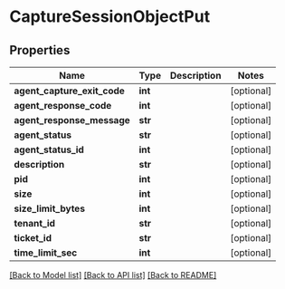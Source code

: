 # CaptureSessionObjectPut

## Properties
Name | Type | Description | Notes
------------ | ------------- | ------------- | -------------
**agent_capture_exit_code** | **int** |  | [optional] 
**agent_response_code** | **int** |  | [optional] 
**agent_response_message** | **str** |  | [optional] 
**agent_status** | **str** |  | [optional] 
**agent_status_id** | **int** |  | [optional] 
**description** | **str** |  | [optional] 
**pid** | **int** |  | [optional] 
**size** | **int** |  | [optional] 
**size_limit_bytes** | **int** |  | [optional] 
**tenant_id** | **str** |  | [optional] 
**ticket_id** | **str** |  | [optional] 
**time_limit_sec** | **int** |  | [optional] 

[[Back to Model list]](../README.md#documentation-for-models) [[Back to API list]](../README.md#documentation-for-api-endpoints) [[Back to README]](../README.md)


